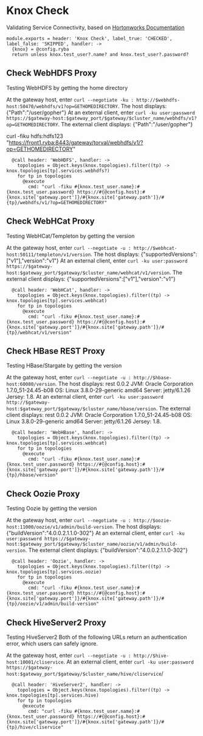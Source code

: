 
# Knox Check

Validating Service Connectivity, based on [Hortonworks Documentation][doc]

    module.exports = header: 'Knox Check', label_true: 'CHECKED', label_false: 'SKIPPED', handler: ->
      {knox} = @config.ryba
      return unless knox.test_user?.name? and knox.test_user?.password?

## Check WebHDFS Proxy

Testing WebHDFS by getting the home directory

At the gateway host, enter `curl --negotiate -ku : http://$webhdfs-host:50470/webhdfs/v1?op=GETHOMEDIRECTORY`. 
The host displays: {"Path":"/user/gopher"}
At an external client, enter `curl -ku user:password https://$gateway-host:$gateway_port/$gateway/$cluster_name/webhdfs/v1?op=GETHOMEDIRECTORY`.
The external client displays: {"Path":"/user/gopher"}

curl -fiku hdfs:hdfs123 "https://front1.ryba:8443/gateway/torval/webhdfs/v1/?op=GETHOMEDIRECTORY"

      @call header: 'WebHDFS', handler: ->
        topologies = Object.keys(knox.topologies).filter((tp) -> knox.topologies[tp].services.webhdfs?)
        for tp in topologies
          @execute
            cmd: "curl -fiku #{knox.test_user.name}:#{knox.test_user.password} https://#{@config.host}:#{knox.site['gateway.port']}/#{knox.site['gateway.path']}/#{tp}/webhdfs/v1/?op=GETHOMEDIRECTORY"

## Check WebHCat Proxy

Testing WebHCat/Templeton by getting the version

At the gateway host, enter `curl --negotiate -u : http://$webhcat-host:50111/templeton/v1/version`.
The host displays: {"supportedVersions":["v1"],"version":"v1"}
At an external client, enter `curl -ku user:password https://$gateway-host:$gateway_port/$gateway/$cluster_name/webhcat/v1/version`.
The external client displays: {"supportedVersions":["v1"],"version":"v1"}

      @call header: 'WebHCat', handler: ->
        topologies = Object.keys(knox.topologies).filter((tp) -> knox.topologies[tp].services.webhcat)
        for tp in topologies
          @execute
            cmd: "curl -fiku #{knox.test_user.name}:#{knox.test_user.password} https://#{@config.host}:#{knox.site['gateway.port']}/#{knox.site['gateway.path']}/#{tp}/webhcat/v1/version"

## Check HBase REST Proxy

Testing HBase/Stargate by getting the version

At the gateway host, enter `curl --negotiate -u : http://$hbase-host:60080/version`.
The host displays:
rest 0.0.2 JVM: Oracle Corporation 1.7.0_51-24.45-b08 OS: Linux 3.8.0-29-generic amd64 Server: jetty/6.1.26 Jersey: 1.8.
At an external client, enter `curl -ku user:password http://$gateway-host:$gateway_port/$gateway/$cluster_name/hbase/version`.
The external client displays:
rest 0.0.2 JVM: Oracle Corporation 1.7.0_51-24.45-b08 OS: Linux 3.8.0-29-generic amd64 Server: jetty/6.1.26 Jersey: 1.8.

      @call header: 'WebHBase', handler: ->
        topologies = Object.keys(knox.topologies).filter((tp) -> knox.topologies[tp].services.webhcat)
        for tp in topologies
          @execute
            cmd: "curl -fiku #{knox.test_user.name}:#{knox.test_user.password} https://#{@config.host}:#{knox.site['gateway.port']}/#{knox.site['gateway.path']}/#{tp}/hbase/version"

## Check Oozie Proxy

Testing Oozie by getting the version

At the gateway host, enter `curl --negotiate -u : http://$oozie-host:11000/oozie/v1/admin/build-version`. 
The host displays:
{"buildVersion":"4.0.0.2.1.1.0-302"} 
At an external client, enter `curl -ku user:password https://$gateway-host:$gateway_port/$gateway/$cluster_name/oozie/v1/admin/build-version`.
The external client displays:
{"buildVersion":"4.0.0.2.1.1.0-302"}

      @call header: 'Oozie', handler: ->
        topologies = Object.keys(knox.topologies).filter((tp) -> knox.topologies[tp].services.oozie)
        for tp in topologies
          @execute
            cmd: "curl -fiku #{knox.test_user.name}:#{knox.test_user.password} https://#{@config.host}:#{knox.site['gateway.port']}/#{knox.site['gateway.path']}/#{tp}/oozie/v1/admin/build-version"

## Check HiveServer2 Proxy

Testing HiveServer2
Both of the following URLs return an authentication error, which users can safely ignore.

At the gateway host, enter `curl --negotiate -u : http://$hive-host:10001/cliservice`.
At an external client, enter `curl -ku user:password https://$gateway-host:$gateway_port/$gateway/$cluster_name/hive/cliservice`/

      @call header: 'HiveServer2', handler: ->
        topologies = Object.keys(knox.topologies).filter((tp) -> knox.topologies[tp].services.hive)
        for tp in topologies
          @execute
            cmd: "curl -fiku #{knox.test_user.name}:#{knox.test_user.password} https://#{@config.host}:#{knox.site['gateway.port']}/#{knox.site['gateway.path']}/#{tp}/hive/cliservice"

[doc]: http://docs.hortonworks.com/HDPDocuments/HDP2/HDP-2.2.8/bk_Knox_Gateway_Admin_Guide/content/validating_service_connectivity.html
